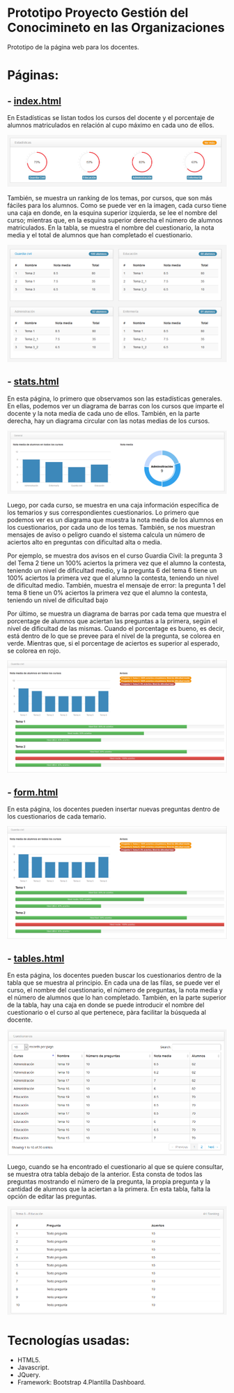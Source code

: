 # Prototipo Proyecto Gestión del Conocimineto en las Organizaciones
Prototipo de la página web para los docentes.

# Páginas:
## - [index.html](https://github.com/alu0100763478/prototipoGCO/blob/master/index.html)

En Estadísticas se listan todos los cursos del docente y el porcentaje de alumnos matriculados en relación al cupo máximo en cada uno de ellos.

![Texto alternativo](https://github.com/alu0100763478/prototipoGCO/blob/master/images/estadisticasGenerales.png)

También, se muestra un ranking de los temas, por cursos, que son más fáciles para los alumnos. Como se puede ver en la imagen, cada curso tiene una caja en donde, en la esquina superior izquierda, se lee el nombre del curso; mientras que, en la esquina superior derecha el número de alumnos matriculados. En la tabla, se muestra el nombre del cuestionario, la nota media y el total de alumnos que han completado el cuestionario.

![Texto alternativo](https://github.com/alu0100763478/prototipoGCO/blob/master/images/cursosRanking.png)

## - [stats.html](https://github.com/alu0100763478/prototipoGCO/blob/master/stats.html) 

En esta página, lo primero que observamos son las estadísticas generales. En ellas, podemos ver un diagrama de barras con los cursos que imparte el docente y la nota media de cada uno de ellos. También, en la parte derecha, hay un diagrama circular con las notas medias de los cursos.

![Texto alternativo](https://github.com/alu0100763478/prototipoGCO/blob/master/images/estadisticasCursos.png)

Luego, por cada curso, se muestra en una caja información específica de los temarios y sus correspondientes cuestionarios. Lo primero que podemos ver es un diagrama que muestra la nota media de los alumnos en los cuestionarios, por cada uno de los temas. También, se nos muestran mensajes de aviso o peligro cuando el sistema calcula un número de aciertos alto en preguntas con dificultad alta o media. 

Por ejemplo, se muestra dos avisos en el curso Guardia Civil: la pregunta 3 del Tema 2 tiene un 100% aciertos la primera vez que el alumno la contesta, teniendo un nivel de dificultad medio, y  la pregunta 6 del tema 6 tiene un 100% aciertos la primera vez que el alumno la contesta, teniendo un nivel de dificultad medio. También, muestra el mensaje de error: la pregunta 1 del tema 8 tiene un 0% aciertos la primera vez que el alumno la contesta, teniendo un nivel de dificultad bajo


Por último, se muestra un diagrama de barras por cada tema que muestra el porcentage de alumnos que aciertan las preguntas a la primera, según el nivel de dificultad de las mismas. Cuando el porcentage es bueno, es decir, está dentro de lo que se prevee para el nivel de la pregunta, se colorea en verde. Mientras que, si el porcentage de aciertos es superior al esperado, se colorea en rojo.

![Texto alternativo](https://github.com/alu0100763478/prototipoGCO/blob/master/images/CursosEstadisticas.png)


## - [form.html](https://github.com/alu0100763478/prototipoGCO/blob/master/form.html)  


En esta página, los docentes pueden insertar nuevas preguntas dentro de los cuestionarios de cada temario. 


![Texto alternativo](https://github.com/alu0100763478/prototipoGCO/blob/master/images/CursosEstadisticas.png)

## - [tables.html](https://github.com/alu0100763478/prototipoGCO/blob/master/tables.html)  

En esta página, los docentes pueden buscar los cuestionarios dentro de la tabla que se muestra al principio. En cada una de las filas, se puede ver el curso, el nombre del cuestionario, el número de preguntas, la nota media y el número de alumnos que lo han completado. También, en la parte superior de la tabla, hay una caja en donde se puede introducir el nombre del cuestionario o el curso al que pertenece, pàra facilitar la búsqueda al docente.

![Texto alternativo](https://github.com/alu0100763478/prototipoGCO/blob/master/images/tablaCuestionarios.png)

Luego, cuando se ha encontrado el cuestionario al que se quiere consultar, se muestra otra tabla debajo de la anterior. Esta consta de todos las preguntas mostrando el número de la pregunta, la propia pregunta y la cantidad de alumnos que la aciertan a la primera. En esta tabla, falta la opción de editar las preguntas.

![Texto alternativo](https://github.com/alu0100763478/prototipoGCO/blob/master/images/tablaCuestionarioCurso.png)

# Tecnologías usadas:

  - HTML5.
  - Javascript.
  - JQuery.
  - Framework: Bootstrap 4.Plantilla Dashboard.

